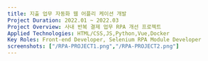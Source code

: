 ```yaml
---
title: 지출 업무 자동화 웹 어플리 케이션 개발
Project Duration: 2022.01 ~ 2022.03
Project Overview: 사내 반복 결제 업무 RPA 개선 프로젝트 
Applied Technologies: HTML/CSS,JS,Python,Vue,Docker
Key Roles: Front-end Developer, Selenium RPA Module Developer
screenshots: ["/RPA-PROJECT1.png","/RPA-PROJECT2.png"]
---
```

